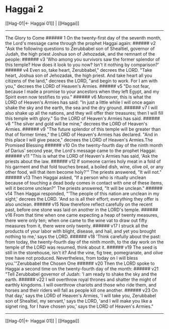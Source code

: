 # Haggai 2

[[Hag-01|← Haggai 01]] | [[Haggai]]
***

The Glory to Come ###### 1 On the twenty-first day of the seventh month, the Lord's message came through the prophet Haggai again: ###### v2 "Ask the following questions to Zerubbabel son of Shealtiel, governor of Judah, the high priest Joshua son of Jehozadak, and the remnant of the people: ###### v3 'Who among you survivors saw the former splendor of this temple? How does it look to you now? Isn't it nothing by comparison?' ###### v4 Even so, take heart, Zerubbabel," decrees the LORD. "Take heart, Joshua son of Jehozadak, the high priest. And take heart all you citizens of the land," decrees the LORD, "and begin to work. For I am with you," decrees the LORD of Heaven's Armies. ###### v5 "Do not fear, because I made a promise to your ancestors when they left Egypt, and my Spirit even now testifies to you." ###### v6 Moreover, this is what the LORD of Heaven's Armies has said: "In just a little while I will once again shake the sky and the earth, the sea and the dry ground. ###### v7 I will also shake up all the nations, and they will offer their treasures; then I will fill this temple with glory." So the LORD of Heaven's Armies has said. ###### v8 "The silver and gold will be mine," decrees the LORD of Heaven's Armies. ###### v9 "The future splendor of this temple will be greater than that of former times," the LORD of Heaven's Armies has declared. "And in this place I will give peace," decrees the LORD of Heaven's Armies.The Promised Blessing ###### v10 On the twenty-fourth day of the ninth month of Darius' second year, the Lord's message came to the prophet Haggai: ###### v11 "This is what the LORD of Heaven's Armies has said, 'Ask the priests about the law. ###### v12 If someone carries holy meat in a fold of his garment and that fold touches bread, a boiled dish, wine, olive oil, or any other food, will that item become holy?'" The priests answered, "It will not." ###### v13 Then Haggai asked, "If a person who is ritually unclean because of touching a dead body comes in contact with one of these items, will it become unclean?" The priests answered, "It will be unclean." ###### v14 Then Haggai responded, "'The people of this nation are unclean in my sight,' decrees the LORD. 'And so is all their effort; everything they offer is also unclean. ###### v15 Now therefore reflect carefully on the recent past, before one stone was laid on another in the LORD's temple. ###### v16 From that time when one came expecting a heap of twenty measures, there were only ten; when one came to the wine vat to draw out fifty measures from it, there were only twenty. ###### v17 I struck all the products of your labor with blight, disease, and hail, and yet you brought nothing to me,' says the LORD. ###### v18 'Think carefully about the past: from today, the twenty-fourth day of the ninth month, to the day work on the temple of the LORD was resumed, think about it. ###### v19 The seed is still in the storehouse, isn't it? And the vine, fig tree, pomegranate, and olive tree have not produced. Nevertheless, from today on I will bless you.'"Zerubbabel the Chosen One ###### v20 Then the LORD spoke to Haggai a second time on the twenty-fourth day of the month: ###### v21 "Tell Zerubbabel governor of Judah: 'I am ready to shake the sky and the earth. ###### v22 I will overthrow royal thrones and shatter the might of earthly kingdoms. I will overthrow chariots and those who ride them, and horses and their riders will fall as people kill one another. ###### v23 On that day,' says the LORD of Heaven's Armies, 'I will take you, Zerubbabel son of Shealtiel, my servant,' says the LORD, 'and I will make you like a signet ring, for I have chosen you,' says the LORD of Heaven's Armies."

***
[[Hag-01|← Haggai 01]] | [[Haggai]]
